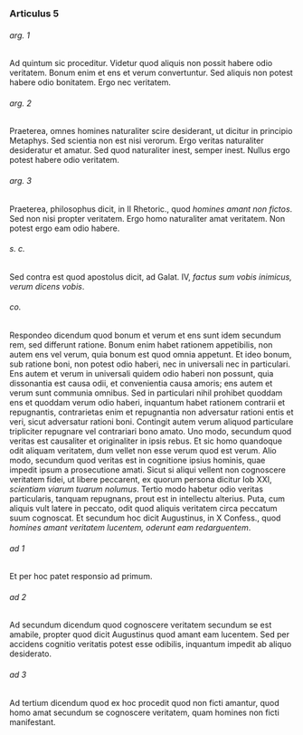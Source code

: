 ### Articulus 5

###### arg. 1
Ad quintum sic proceditur. Videtur quod aliquis non possit habere odio veritatem. Bonum enim et ens et verum convertuntur. Sed aliquis non potest habere odio bonitatem. Ergo nec veritatem.

###### arg. 2
Praeterea, omnes homines naturaliter scire desiderant, ut dicitur in principio Metaphys. Sed scientia non est nisi verorum. Ergo veritas naturaliter desideratur et amatur. Sed quod naturaliter inest, semper inest. Nullus ergo potest habere odio veritatem.

###### arg. 3
Praeterea, philosophus dicit, in II Rhetoric., quod *homines amant non fictos*. Sed non nisi propter veritatem. Ergo homo naturaliter amat veritatem. Non potest ergo eam odio habere.

###### s. c.
Sed contra est quod apostolus dicit, ad Galat. IV, *factus sum vobis inimicus, verum dicens vobis*.

###### co.
Respondeo dicendum quod bonum et verum et ens sunt idem secundum rem, sed differunt ratione. Bonum enim habet rationem appetibilis, non autem ens vel verum, quia bonum est quod omnia appetunt. Et ideo bonum, sub ratione boni, non potest odio haberi, nec in universali nec in particulari. Ens autem et verum in universali quidem odio haberi non possunt, quia dissonantia est causa odii, et convenientia causa amoris; ens autem et verum sunt communia omnibus. Sed in particulari nihil prohibet quoddam ens et quoddam verum odio haberi, inquantum habet rationem contrarii et repugnantis, contrarietas enim et repugnantia non adversatur rationi entis et veri, sicut adversatur rationi boni. Contingit autem verum aliquod particulare tripliciter repugnare vel contrariari bono amato. Uno modo, secundum quod veritas est causaliter et originaliter in ipsis rebus. Et sic homo quandoque odit aliquam veritatem, dum vellet non esse verum quod est verum. Alio modo, secundum quod veritas est in cognitione ipsius hominis, quae impedit ipsum a prosecutione amati. Sicut si aliqui vellent non cognoscere veritatem fidei, ut libere peccarent, ex quorum persona dicitur Iob XXI, *scientiam viarum tuarum nolumus*. Tertio modo habetur odio veritas particularis, tanquam repugnans, prout est in intellectu alterius. Puta, cum aliquis vult latere in peccato, odit quod aliquis veritatem circa peccatum suum cognoscat. Et secundum hoc dicit Augustinus, in X Confess., quod *homines amant veritatem lucentem, oderunt eam redarguentem*.

###### ad 1
Et per hoc patet responsio ad primum.

###### ad 2
Ad secundum dicendum quod cognoscere veritatem secundum se est amabile, propter quod dicit Augustinus quod amant eam lucentem. Sed per accidens cognitio veritatis potest esse odibilis, inquantum impedit ab aliquo desiderato.

###### ad 3
Ad tertium dicendum quod ex hoc procedit quod non ficti amantur, quod homo amat secundum se cognoscere veritatem, quam homines non ficti manifestant.

